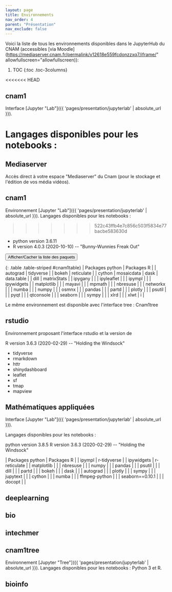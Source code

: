 ```yaml
---
layout: page
title: Environnements
nav_order: 4
parent: "Présentation"
nav_exclude: false
---
```


Voici la liste de tous les environnements disponibles dans le JupyterHub du CNAM (accessibles [via Moodle](https://mediaserver.cnam.fr/permalink/v12618e559fcdonzzxq7/iframe/" allowfullscreen="allowfullscreen)):

1. TOC
{:toc .toc-3columns}

<<<<<<< HEAD
## cnam1  
Interface [Jupyter "Lab"]({{ 'pages/presentation/jupyterlab' | absolute_url }}).  

Langages disponibles pour les notebooks : 
=======
## Mediaserver   

Accès direct à votre espace "Mediaserver" du Cnam (pour le stockage et l'édition de vos média vidéos).

## cnam1  

Environnement [Jupyter "Lab"]({{ 'pages/presentation/jupyterlab' | absolute_url }}). Langages disponibles pour les notebooks : 
>>>>>>> 522c43ffb4e7c856c503f5834e77bacbe583630d

- python version 3.6.11  
- R version 4.0.3 (2020-10-10) -- "Bunny-Wunnies Freak Out"

<button onclick="collapsetable('cnam1table')">Afficher/Cacher la liste des paquets</button>

{: .table .table-striped #cnam1table}
| Packages python | Packages R | 
| autograd | tidyverse |
| bokeh | reticulate |
| cython | mosaicdata
| dask | data.table |
| dill | matrixStats |
| ipygany |  |
| ipyleaflet |  |
| ipympl |  |
| ipywidgets | 
| matplotlib |  |
| mayavi |  |
| mpmath |  |
| nbresuse |  |
| networkx |  |
| numba |  |
| numpy |  |
| osmnx |  |
| pandas |  |
| partd |  |
| plotly |  |
| psutil |  |
| pyqt |  |
| qtconsole |  |
| seaborn |  |
| sympy |  |
| xlrd |  |
| xlwt | i |

Le même environnement est disponible avec l'interface tree : Cnam1tree

## rstudio
Environnement proposant l'interface rstudio et la version de  

R version 3.6.3 (2020-02-29) -- "Holding the Windsock"

* tidyverse
* rmarkdown
* httr
* shinydashboard
* leaflet
* sf
* tmap
* mapview

## Mathématiques appliquées
Interface [Jupyter "Lab"]({{ 'pages/presentation/jupyterlab' | absolute_url }}).

Langages disponibles pour les notebooks :

python version 3.8.5
R version 3.6.3 (2020-02-29) -- "Holding the Windsock"

| Packages python | Packages R | 
| ipympl | r-tidyverse |
| ipywidgets | r-reticulate |
| matplotlib |  |
| nbresuse |  |
| numpy |  |
| pandas |  |
| psutil |  |
| dill |  |
| partd |  |
| bokeh |  |
| dask |  |
| autograd |  |
| plotly |  |
| sympy |  |
| jupytext |  |
| cython |  |
| numba |  |
| ffmpeg-python |  |
| seaborn==0.10.1 |  |
| docopt |  |

## deeplearning
## bio
## intechmer
## cnam1tree   
Environnement [Jupyter "Tree"]({{ 'pages/presentation/jupyterlab' | absolute_url }}). Langages disponibles pour les notebooks : Python 3 et R. 
## bioinfo
